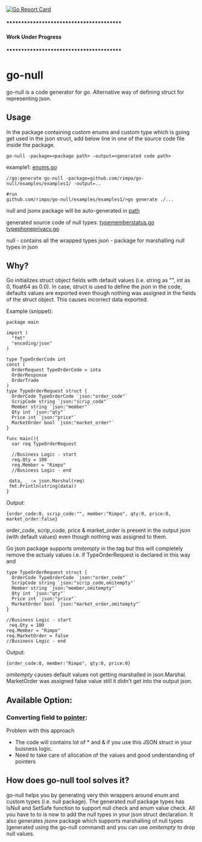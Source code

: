 [![Go Report Card](https://goreportcard.com/badge/github.com/rimpo/go-null)](https://goreportcard.com/report/github.com/rimpo/go-null)

#### ***************************************
####            Work Under Progress
#### ***************************************

# go-null

go-null is a code generator for go. Alternative way of defining struct for representing json.

## Usage

In the package containing custom enums and custom type which is going get used in the json struct,
add below line in one of the source code file inside the package.
```
go-null -package=<package path> -output=<generated code path>

```

example1: [enums.go](https://github.com/rimpo/go-null/blob/master/examples/example1/enum/enums.go)
```
//go:generate go-null -package=github.com/rimpo/go-null/examples/examples1/ -output=..

#run
github.com/rimpo/go-null/examples/examples1/>go generate ./...
```
null and jsonx package will be auto-generated in [path](github.com/rimpo/go-null/examples/examples1/)

generated source code of null types:
[typememberstatus.go](https://github.com/rimpo/go-null/blob/master/examples/example1/null/typememberstatus.go)
[typephoneprivacy.go](https://github.com/rimpo/go-null/blob/master/examples/example1/null/typephoneprivacy.go)

null - contains all the wrapped types
json - package for marshalling null types in json

## Why?

Go initializes struct object fields with default values (i.e. string as "", int  as 0, float64 as 0.0).
In case, struct is used to define the json in the code, defaults values are exported even though nothing was assigned in the fields of the struct object.
This causes incorrect data exported.

Example (snippet):
```
package main

import (
  "fmt"
  "encoding/json"
)

type TypeOrderCode int 
const (
  OrderRequest TypeOrderCode = iota
  OrderResponse
  OrderTrade
)
type TypeOrderRequest struct {
  OrderCode TypeOrderCode `json:"order_code"`
  ScripCode string `json:"scrip_code"`
  Member string `json:"member"`
  Qty int `json:"qty"`
  Price int `json:"price"`
  MarketOrder bool `json:"market_order"`
}

func main(){
  var req TypeOrderRequest
  
  //Business Logic - start
  req.Qty = 100
  req.Member = "Rimpo"
  //Business Logic - end
  
 data, _ := json.Marshal(req)
 fmt.Println(string(data))
}
```
Output:
```
{order_code:0, scrip_code:"", member:"Rimpo", qty:0, price:0, market_order:false}
```
order_code, scrip_code, price & market_order is present in the output json (with default values) even though nothing was assigned to them.

Go json package supports *omitempty* in the tag but this will completely remove the actualy values i.e.
if TypeOrderRequest is declared in this way and
```
type TypeOrderRequest struct {
  OrderCode TypeOrderCode `json:"order_code"`
  ScripCode string `json:"scrip_code,omitempty"`
  Member string `json:"member,omitempty"`
  Qty int `json:"qty"`
  Price int `json:"price"`
  MarketOrder bool `json:"market_order,omitempty"`
}

//Business Logic - start
 req.Qty = 100
req.Member = "Rimpo"
req.MarketOrder = false
//Business Logic - end
```
Output:
```
{order_code:0, member:"Rimpo", qty:0, price:0}
```
*omitempty* causes default values not getting marshalled in json.Marshal.
MarketOrder was assigned false value still it didn't get into the output json.


## Available Option:

### Converting field to [pointer](https://stackoverflow.com/questions/18088294/how-to-not-marshal-an-empty-struct-into-json-with-go):
Problem with this approach 
- The code will contains lot of * and & if you use this JSON struct in your buisness logic.
- Need to take care of allocation of the values and good understanding of pointers



## How does go-null tool solves it?

go-null helps you by generating very thin wrappers around enum and custom types (i.e. null package).
The generated *null* package types has IsNull and SetSafe function to support null check and enum value check.
All you have to to is now to add the null types in your json struct declaration.
It also generates *jsonx* package which supports marshalling of null types (generated using the go-null command) and you can use *omitempty* to drop null values.




